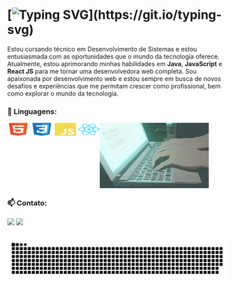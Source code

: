 # [![Typing SVG](https://readme-typing-svg.demolab.com?font=Fira+Code&pause=1000&color=0578CA&random=false&width=435&lines=%F0%9F%91%8B+Ol%C3%A1%2C+eu+sou+a+Gabriella!)](https://git.io/typing-svg)

Estou cursando técnico em Desenvolvimento de Sistemas e estou entusiasmada com as oportunidades que o mundo da tecnologia oferece. Atualmente, estou aprimorando minhas habilidades em **Java**, **JavaScript** e **React JS** para me tornar uma desenvolvedora web completa. Sou apaixonada por desenvolvimento web e estou sempre em busca de novos desafios e experiências que me permitam crescer como profissional, bem como explorar o mundo da tecnologia. 

### 🔧 Linguagens:
<div style="display: inline-block;">

 <img align="right" alt="gif" height="150" width="250" src="assets/gifcomputer.gif">

   <img align="center" alt="HTML" height="30" width="50" src="https://raw.githubusercontent.com/devicons/devicon/master/icons/html5/html5-original.svg">
  <img align="center" alt="CSS" height="30" width="50" src="https://raw.githubusercontent.com/devicons/devicon/master/icons/css3/css3-original.svg">
  <img align="center" alt="Js" height="30" width="50" src="https://raw.githubusercontent.com/devicons/devicon/master/icons/javascript/javascript-plain.svg">
  <img align="center" alt="React" height="30" width="50" src="https://raw.githubusercontent.com/devicons/devicon/master/icons/react/react-original.svg">
   
<br>


</div>

  ### 📫 Contato:
 
<div>



  <a href = "mailto:gabimabento@gmail.com"><img align="center" src="https://img.shields.io/badge/Gmail-D14836?style=for-the-badge&logo=gmail&logoColor=white" target="_blank"></a>
  <a href="https://www.linkedin.com/in/gabriella-maurea-bento-b7908a240/" target="_blank"><img align="center" src="https://img.shields.io/badge/-LinkedIn-%230077B5?style=for-the-badge&logo=linkedin&logoColor=white" target="_blank"></a> 

 <br>
  
</div>



<picture>
  <source media="(prefers-color-scheme: dark)" srcset="https://raw.githubusercontent.com/gabibento/gabibento/output/github-contribution-grid-snake-dark.svg">
  <source media="(prefers-color-scheme: light)" srcset="https://raw.githubusercontent.com/gabibento/gabibento/output/github-contribution-grid-snake.svg">
  <img alt="github contribution grid snake animation" src="https://raw.githubusercontent.com/gabibento/gabibento/output/github-contribution-grid-snake.svg">
</picture>
